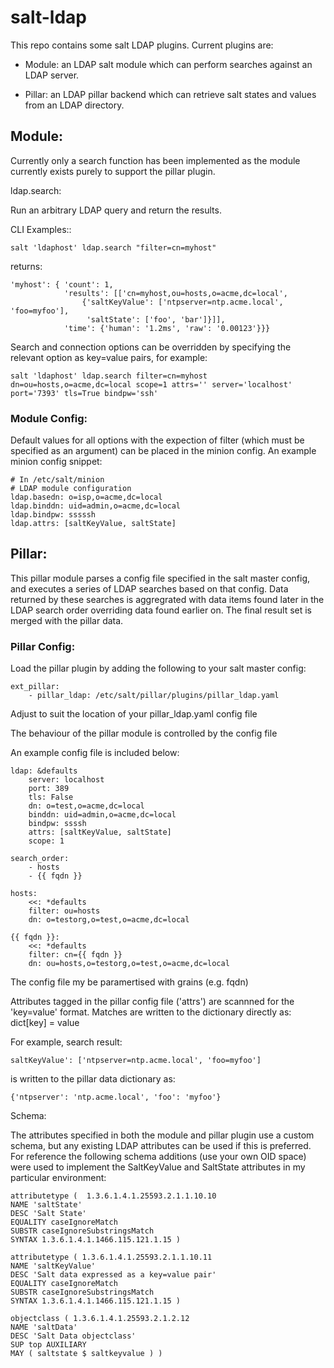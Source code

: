 # salt-ldap

This repo contains some salt LDAP plugins.  Current plugins are:

 * Module: an LDAP salt module which can perform searches against an LDAP server.

 * Pillar: an LDAP pillar backend which can retrieve salt states and values from an LDAP directory.

## Module:

Currently only a search function has been implemented as the module currently exists purely to
support the pillar plugin.

ldap.search:

Run an arbitrary LDAP query and return the results.

CLI Examples::

    salt 'ldaphost' ldap.search "filter=cn=myhost"

returns: 

    'myhost': { 'count': 1,
                'results': [['cn=myhost,ou=hosts,o=acme,dc=local',
                    {'saltKeyValue': ['ntpserver=ntp.acme.local', 'foo=myfoo'],
                     'saltState': ['foo', 'bar']}]],
                'time': {'human': '1.2ms', 'raw': '0.00123'}}}

Search and connection options can be overridden by specifying the relevant
option as key=value pairs, for example:

    salt 'ldaphost' ldap.search filter=cn=myhost dn=ou=hosts,o=acme,dc=local scope=1 attrs='' server='localhost' port='7393' tls=True bindpw='ssh'

### Module Config:

Default values for all options with the expection of filter (which must be specified as an argument)
can be placed in the minion config.  An example minion config snippet:

    # In /etc/salt/minion
    # LDAP module configuration
    ldap.basedn: o=isp,o=acme,dc=local
    ldap.binddn: uid=admin,o=acme,dc=local
    ldap.bindpw: sssssh
    ldap.attrs: [saltKeyValue, saltState]

## Pillar:

This pillar module parses a config file specified in the salt master config, and
executes a series of LDAP searches based on that config.  Data returned by these
searches is aggregrated with data items found later in the LDAP search order 
overriding data found earlier on. The final result set is merged with the pillar
data.


### Pillar Config:

Load the pillar plugin by adding the following to your salt master config:

    ext_pillar:
        - pillar_ldap: /etc/salt/pillar/plugins/pillar_ldap.yaml

Adjust to suit the location of your pillar_ldap.yaml config file

The behaviour of the pillar module is controlled by the config file

An example config file is included below:

    ldap: &defaults
        server: localhost
        port: 389
        tls: False
        dn: o=test,o=acme,dc=local
        binddn: uid=admin,o=acme,dc=local
        bindpw: ssssh
        attrs: [saltKeyValue, saltState]
        scope: 1

    search_order:
        - hosts
        - {{ fqdn }} 

    hosts:
        <<: *defaults
        filter: ou=hosts
        dn: o=testorg,o=test,o=acme,dc=local

    {{ fqdn }}:
        <<: *defaults
        filter: cn={{ fqdn }}
        dn: ou=hosts,o=testorg,o=test,o=acme,dc=local

The config file my be paramertised with grains (e.g. fqdn)

Attributes tagged in the pillar config file ('attrs') are scannned for the
'key=value' format.  Matches are written to the dictionary directly as:
dict[key] = value

For example, search result:

    saltKeyValue': ['ntpserver=ntp.acme.local', 'foo=myfoo']
    
is written to the pillar data dictionary as:

    {'ntpserver': 'ntp.acme.local', 'foo': 'myfoo'}


Schema:

The attributes specified in both the module and pillar plugin use a custom schema, but any existing 
LDAP attributes can be used if this is preferred.  For reference the following schema additions (use your own OID space) were used to implement the SaltKeyValue and SaltState attributes in my particular environment:

    attributetype (  1.3.6.1.4.1.25593.2.1.1.10.10
    NAME 'saltState'
    DESC 'Salt State'
    EQUALITY caseIgnoreMatch
    SUBSTR caseIgnoreSubstringsMatch
    SYNTAX 1.3.6.1.4.1.1466.115.121.1.15 )

    attributetype ( 1.3.6.1.4.1.25593.2.1.1.10.11
    NAME 'saltKeyValue'
    DESC 'Salt data expressed as a key=value pair'
    EQUALITY caseIgnoreMatch
    SUBSTR caseIgnoreSubstringsMatch
    SYNTAX 1.3.6.1.4.1.1466.115.121.1.15 )

    objectclass ( 1.3.6.1.4.1.25593.2.1.2.12 
    NAME 'saltData' 
    DESC 'Salt Data objectclass'
    SUP top AUXILIARY
    MAY ( saltstate $ saltkeyvalue ) )
